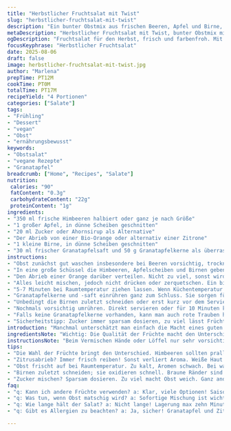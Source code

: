 ```yaml
---
title: "Herbstlicher Fruchtsalat mit Twist"
slug: "herbstlicher-fruchtsalat-mit-twist"
description: "Ein bunter Obstmix aus frischen Beeren, Apfel und Birne, leicht gezuckert und mit Zitrusabrieb verfeinert, mariniert, mit einer überraschenden Note von Granatapfelkernen. Perfekt für kühle Tage, wenn die süßen Aromen reifen. Ohne Nüsse, Milchprodukte und Gluten. Für Veganer geeignet."
metaDescription: "Herbstlicher Fruchtsalat mit Twist, bunter Obstmix mit Granatapfel – perfekt für kühle Tage. Einfach zubereitet, überraschend frisch."
ogDescription: "Fruchtsalat für den Herbst, frisch und farbenfroh. Mit Himbeeren, Äpfeln, Birnen und Granatapfelkernen. Ein Genuss für die Sinne."
focusKeyphrase: "Herbstlicher Fruchtsalat"
date: 2025-08-06
draft: false
image: herbstlicher-fruchtsalat-mit-twist.jpg
author: "Marlena"
prepTime: PT12M
cookTime: PT0M
totalTime: PT17M
recipeYield: "4 Portionen"
categories: ["Salate"]
tags:
- "Frühling"
- "Dessert"
- "vegan"
- "Obst"
- "ernährungsbewusst"
keywords:
- "Obstsalat"
- "vegane Rezepte"
- "Granatapfel"
breadcrumb: ["Home", "Recipes", "Salate"]
nutrition: 
 calories: "90"
 fatContent: "0.3g"
 carbohydrateContent: "22g"
 proteinContent: "1g"
ingredients:
- "350 ml frische Himbeeren halbiert oder ganz je nach Größe"
- "1 großer Apfel, in dünne Scheiben geschnitten"
- "20 ml Zucker oder Ahornsirup als Alternative"
- "Der Abrieb von einer Bio-Orange oder alternativ einer Zitrone"
- "1 kleine Birne, in dünne Scheiben geschnitten"
- "30 ml frischer Granatapfelsaft und 50 g Granatapfelkerne als überraschende Zugabe"
instructions:
- "Obst zunächst gut waschen insbesondere bei Beeren vorsichtig, trocknen oder sanft ausschütteln, sonst matschig."
- "In eine große Schüssel die Himbeeren, Apfelscheiben und Birnen geben. Zucker oder Ahornsirup darüber streuen, sodass alles leicht benetzt ist – das ist wichtig, hilft beim Aromatransport, nicht nur Süße."
- "Den Abrieb einer Orange darüber verteilen. Nicht zu viel, sonst wird’s bitter. Orange bringt mehr Würze als Zitrone, hab ich oft gelernt. Gerade jetzt im Herbst."
- "Alles leicht mischen, jedoch nicht drücken oder zerquetschen. Ein bisschen Saft löst sich, das gibt eine frische Grundlage."
- "5-7 Minuten bei Raumtemperatur ziehen lassen. Wenn Küchentemperatur zu niedrig, auf die Fensterbank stellen. Die Zeit variiert, wichtig die Fruchtaromen sollen sich verbinden, Farbe wird lebendig, kleine Blubberblasen im Saft zeigen Aktivität."
- "Granatapfelkerne und -saft einrühren ganz zum Schluss. Sie sorgen für einen knackigen Kontrast und säuerliche Frische – anders als Banane, die schnell matschig wird, hab ich mehrfach Probleme gehabt."
- "Unbedingt die Birnen zuletzt schneiden oder erst kurz vor dem Servieren hinzufügen, sonst oxidieren sie und verfärben sich braun."
- "Nochmals vorsichtig umrühren. Direkt servieren oder für 10 Minuten kalt stellen. Kühlschranklagerung verändert Konsistenz, macht das Obst fester, leicht knackig, ähnlich wie in der Natur."
- "Falls keine Granatapfelkerne vorhanden, kann man auch rote Trauben halbieren. Die Süße ist dann noch dezenter, dafür mehr Saft."
- "Sicherheitstipp: Zucker immer sparsam dosieren, zu viel lässt Früchte matschig werden, umgekehrt die Säure hält die Struktur erhalten."
introduction: "Manchmal unterschätzt man einfach die Macht eines guten Obstsalats. Nicht nur irgendein durchwurschteltes Mischmasch, sondern ein bewusst gebautes Spiel mit Texturen und Aromen. Herbstzeit ist anders als Sommer, da passen keine Wassermelonen oder zu reife Bananen ins Bild. Vielmehr etwas Eleganz, Frische, aber auch Erdigkeit. Mittlerweile tausche ich Beeren entweder durch saisonale Kandidaten wie Brombeeren oder Preiselbeeren aus – die bringen Tiefe. Wichtig ist, Zucker nie einfach dumpf draufzustreuen. Lieber wenig, dann kann jeder selbst nachsüßen. Mein Augenmerk liegt auf Zitrusabrieb, feine Schalen geben Aroma, nicht zu viel weiße Haut, die bringt Bitterstoffe. Überraschend fand ich den Einsatz von Granatapfelkernen; die knackige Textur ist das, was oft fehlt. Früher nur Banane, heute keine Sekunde mehr. Die Lagerung ist ein Thema für sich; ich beobachte, dass die Aromen sich nach einer kurzen Zeit besser verbinden, aber Albtraum ist matschig werdendes Obst. Das richtige Timing im Zusammenspiel ist zentral. Ein kleines Kunstwerk, simpel, aber mit Köpfchen gemacht."
ingredientsNote: "Wichtig: Die Qualität der Früchte macht den Unterschied. Himbeeren sollten nicht zu weich sein, sonst zerfallen sie beim Mischen. Apfel und Birne bitte nicht zu reif nehmen, sonst sind sie zu süß und brechen zu schnell zusammen. Wer es süßer mag, nimmt am besten Ahornsirup anstatt Zucker – hier der Trick: Ahornsirup verteilt sich gleichmäßiger durch die Flüssigkeit, Zucker kann aber punktuell kleben bleiben. Zitrusabrieb immer frisch reiben, niemals vorbereiten, sonst verliert er Aroma und wird zäh. Granatapfelkerne frisch einlegen, wenn schon erhältlich. Auch gefrorene gehen als Ersatz, aufgetaut sollte aber kein Wasser stehen. Bei Allergien gegen Granatapfel oder Säure kann man statt Orange Zitrone nehmen, das gibt etwas mehr Schärfe, aber Vorsicht mit der Dosierung wegen Bitterkeit."
instructionsNote: "Beim Vermischen Hände oder Löffel nur sehr vorsichtig benutzen. Ich bevorzuge einen großen Silikonspatel, damit nichts zerdrückt wird. Beim Warten auf die Maillard-Reaktion zwischen Fruchtzuckern spielt auch die Raumtemperatur eine Rolle – zu kalt wird es fade, zu warm matschig. Die Angabe von 5-7 Minuten ist Richtwert, trotzdem sollte man auf visuelle Merkmale achten. Kleine Bläschen im Saft oder intensiv strahlende Fruchtfarben sind die Signale, um weiterzumachen. Granatapfel ganz zum Schluss, wie sonst die Banane, die am schnellsten braun und matschig wird; besser frisch direkt hinzugeben. Wenn nach ein paar Minuten Saft austritt, nicht erschrecken – das ist gut, zeigt dass die Früchte ihre Aromen freigeben. Lagerung nach dem Mischen maximal 10 Min im Kühlschrank, sonst verliert der Salat Frische. Ein häufiger Fehler ist zu langes Vorbereitungsvorlagerung, dann braucht man nicht zu hoffen auf knackigen Biss."
tips:
- "Die Wahl der Früchte bringt den Unterschied. Himbeeren sollten prall sein. Weiche Früchte zerfallen beim Mischen. Apfel und Birne? Nicht überreif wählen. Wenn Rippen sichtbar sind, sind sie zu süß und brüchig. Süsse? Wer mag, kann Ahornsirup probieren. Funktioniert, klebt nicht so wie Zucker."
- "Zitrusabrieb? Immer frisch reiben! Sonst verliert Aroma. Weiße Haut ist bitter, Sekunden können entscheidend sein. Granatapfelkerne geben Knackigkeit. Ohne sie wird der Salat oft platt. Manchmal nutze ich gefrorene, feuchte Kerne. Optisch bleibt er ansprechend, aber Frische ist was anderes."
- "Obst frischt auf bei Raumtemperatur. Zu kalt, Aromen schwach. Bei warmer Küche, Obst matschig. Das Timing beim Ziehen lassen ist wichtig. Kleine Bläschen? Signale, dass Aromen sich verbinden. Eine Augenweide. Nach 7 Minuten? Sofern die Farben strahlen, geht’s weiter."
- "Birnen zuletzt schneiden; sie oxidieren schnell. Braune Ränder sind unansehnlich. Wenn man Saft sieht, kein Grund zum Sorgen. Das ist gut für Geschmack. Bei den ersten Portionen achte ich auf den Biss. Wie fein zubereitet wirkt der Salat. Lagerung? Maximal 10 Minuten im Kühlschrank."
- "Zucker mischen? Sparsam dosieren. Zu viel macht Obst weich. Ganz anders mit Granatapfel: süß, knackig, frisch. Alternativen? Rote Trauben sind zum Ausprobieren da. Deren Saft ist delikat, weniger aufdringlich. Beachte: Trauben brauchen keine Zuckerzugabe. Süss genug von Natur aus."
faq:
- "q: Kann ich andere Früchte verwenden? a: Klar, viele Optionen! Saisonale Alternativen sind willkommen. Brombeeren oder Preiselbeeren, sie fügen Tiefe hinzu. Früchte kombinieren - gewagte Mischung bringt Frische."
- "q: Was tun, wenn Obst matschig wird? a: Sofortige Mischung ist wichtig. Nicht längere Zeit stehen lassen. Vermeide übermäßige Zuckerzugabe. Es wird alles besser bei Beeren, die weniger reif sind. Zum Schluss frische Granatkerne hinzufügen."
- "q: Wie lange hält der Salat? a: Nicht lange! Lagerung max zehn Minuten. Gut kühlen, aber danach schmeckt’s anders. Auch aus Erfahrung, Geduld ist wichtig. Teste frische Zutaten und bereit dir ein schönes Erlebnis."
- "q: Gibt es Allergien zu beachten? a: Ja, sicher! Granatapfel und Zitrus können problematisch sein. Statt Orange kann Zitrone verwendet werden. Zuviel Zitrus macht´s bitter, pass also auf die Dosierung auf. Feine Balance gesucht."

---
```

